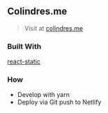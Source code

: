 ## Colindres.me
> Visit at [colindres.me](http://colindres.me/)

### Built With
[react-static](https://github.com/nozzle/react-static)

### How
- Develop with yarn
- Deploy via Git push to Netlify
